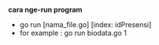 **cara nge-run program**
- go run [nama_file.go] [index: idPresensi]
- for example : go run biodata.go 1